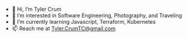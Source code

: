 - 👋 Hi, I’m Tyler Crum
- 👀 I’m interested in Software Engineering, Photography, and Traveling
- 🌱 I’m currently learning Javascript, Terraform, Kubernetes
- 📫 Reach me at Tyler.CrumTC@gmail.com

<!---
Crumbleberry/Crumbleberry is a ✨ special ✨ repository because its `README.md` (this file) appears on your GitHub profile.
You can click the Preview link to take a look at your changes.
--->

